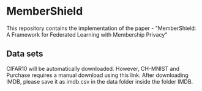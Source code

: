 # MemberShield
This repository contains the implementation of the paper - "MemberShield: A Framework for Federated Learning with Membership Privacy"
## Data sets
CIFAR10 will be automatically downloaded. However, CH-MNIST and Purchase requires a manual download using this link. After downloading IMDB, please save it as imdb.csv in the data folder inside the folder IMDB.

